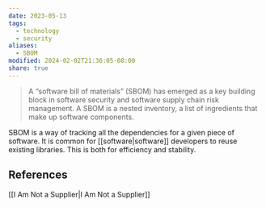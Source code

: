 ```yaml
---
date: 2023-05-13
tags:
  - technology
  - security
aliases:
  - SBOM
modified: 2024-02-02T21:36:05-08:00
share: true
---
```

> A “software bill of materials” (SBOM) has emerged as a key building block in software security and software supply chain risk management. A SBOM is a nested inventory, a list of ingredients that make up software components.

SBOM is a way of tracking all the dependencies for a given piece of software. It is common for [[software|software]] developers to reuse existing libraries. This is both for efficiency and stability. 
## References
[[I Am Not a Supplier|I Am Not a Supplier]]